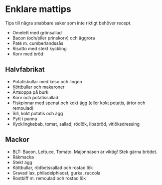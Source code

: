 # Enklare mattips

Tips till några snabbare saker som inte riktigt behöver recept.

- Omelett med grönsallad
- Bacon (och/eller prinskorv) och äggröra
- Paté m. cumberlandssås
- Risotto med stekt kyckling
- Korv med bröd

## Halvfabrikat

- Potatisbullar med keso och lingon
- Köttbullar och makaroner
- Ärtsoppa på burk
- Korv och potatissallad
- Fiskpinnar med spenat och kokt ägg (eller kokt potatis, ärtor och remoulad)
- Sill, kokt potatis och ägg
- Pytt i panna
- Kycklingkebab, tomat, sallad, rödlök, libabröd, vitlöksdressing


## Mackor

- BLT: Bacon, Lettuce, Tomato. Majonnäsen är viktig! Stek gärna brödet.
- Räkmacka
- Stekt ägg
- Köttbullar, rödbetssallad och rostad lök
- Gravad lax, philadelphiaost, gurka, ruccola
- Rostbiff m. remoulad och rostad lök